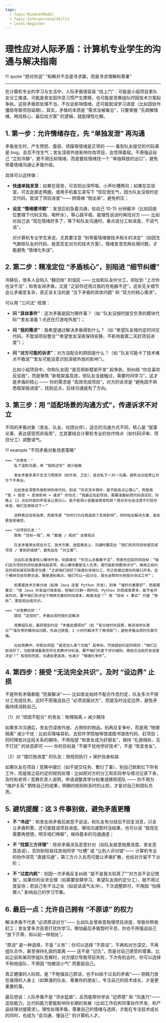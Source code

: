 ```yaml
---
tags:
  - Topic-MindsetModel
  - Topic-InterpersonalSkills
  - Level-Beginner
---
```


# 理性应对人际矛盾：计算机专业学生的沟通与解决指南

!!! quote "想对你说"
    “和解并不总是寻求赢，而是寻求理解和尊重”

---

在计算机专业的学习与生活中，人际矛盾很容易 “找上门”：可能是小组项目里队友分工推诿，可能是舍友因作息习惯产生摩擦，也可能是竞赛组队时因技术方案起争执。这些矛盾若处理不当，不仅会影响情绪，还可能耽误学习进度（比如因协作僵局导致项目延期）。其实，矛盾的本质是 “需求没被看见”，只要掌握 “先疏解情绪、再找核心、最后给方案” 的逻辑，就能理性化解。

## 1. 第一步：允许情绪存在，先 “单独发泄” 再沟通

矛盾发生时，产生愤怒、委屈、烦躁等情绪是正常的 —— 看到队友提交的代码满是 bug，会忍不住生气；舍友深夜外放影响你改项目，会觉得委屈。不用强迫自己 “立刻冷静”，更不用压抑情绪，而是要给情绪找一个 “单独释放的出口”，避免带着情绪沟通让矛盾升级。

具体可以这样做：



*   **快速单独发泄**：如果在宿舍，可去阳台深呼吸、小声吐槽两句；如果在实验室，可去走廊走两圈，或用手机备忘录写下 “现在很生气，因为队友没按约定交代码，耽误了项目进度”—— 把情绪 “倒出来”，避免积压；

*   **设定 “情绪缓冲期”**：发泄后别急着沟通，给自己 10-15 分钟缓冲（比如回座位整理下代码文档、喝杯水），等心跳平稳、能理性说话时再找对方 —— 比如对自己说 “现在情绪好多了，等下和队友沟通时，重点说分工和进度，不说气话”。

    对计算机专业学生来说，尤其要注意 “别带着情绪做技术相关的决定”（如因生气删除队友的代码、故意否定对方的技术方案），情绪发泄完再处理问题，才能避免 “情绪化失误”。

## 2. 第二步：精准定位 “矛盾核心”，别陷进 “细节纠缠”

冷静后，很多人会陷入 “翻旧账” 的误区 —— 比如和队友吵分工，却扯到 “上次你也没干活”；和舍友闹矛盾，又提 “之前你还用过我的充电器不还”。这些无关细节会让矛盾变复杂，真正该关注的是 “当下矛盾的具体问题” 和 “双方的核心需求”。

可以用 “三问法” 梳理：



*   **问 “具体事件”**：这次矛盾是因为哪件事？（如 “队友没按时提交负责的模块代码”“舍友凌晨 1 点还在打游戏外放”）；

*   **问 “我的需求”**：我希望通过解决矛盾得到什么？（如 “希望队友按约定时间交代码，不耽误项目整合”“希望舍友深夜保持安静，不影响我第二天赶项目进度”）；

*   **问 “对方可能的诉求”**：对方没配合的原因是什么？（如 “队友可能卡了技术难点不敢说”“舍友可能没意识到深夜外放的影响”）。

    比如小组项目中，你和队友因 “是否用新框架开发” 起争执，别纠结 “你总喜欢反驳我”，而是聚焦 “新框架虽高效，但队友没接触过，需要时间学习”，这才是矛盾的核心 —— 你的需求是 “高效完成项目”，对方的诉求是 “避免因不熟悉框架拖进度”，找到这点，后续沟通就有了方向。

## 3. 第三步：用 “适配场景的沟通方式”，传递诉求不对立

不同的矛盾对象（舍友、队友、社团伙伴），适合的沟通方式不同，核心是 “就事论事、表达感受而非指责”，尤其要结合计算机专业的协作特点（如代码评审、项目分工）调整语气。

!!! example "不同矛盾对象场景策略"

    === "对舍友："
        私下温和沟通，用 “我陈述句” 减少抵触

        舍友矛盾多源于生活习惯差异（如作息、卫生），适合私下一对一沟通，避免当众指责让对方下不来台。

        比如舍友深夜外放影响你改代码，别说 “你天天半夜吵，能不能有点公德心”，而是用 “我 + 感受 + 具体影响 + 请求” 的句式：“我最近在赶项目，需要凌晨前把代码调试完，你晚上 11 点后外放的声音会让我分心，能不能调小音量或用耳机呀？我白天也会注意不打扰你休息，咱们互相体谅下～”

        这种表述没有指责，而是传递 “你的行为对我造成了具体影响”，同时给出解决方案，舍友更容易接受。

    === "对项目队友："
        聚焦 “目标一致”，用 “数据 / 规则” 支撑观点

        队友矛盾常出现在分工、技术方案、进度推进上，沟通时要突出 “我们的共同目标是完成项目 / 拿到好成绩”，避免站在 “对立面”。

        比如队友推诿核心模块开发，别直接说 “你怎么总躲着干活”，而是先拉回共同目标：“咱们这次项目的目标是拿校级奖项，核心模块要是没人负责，很可能影响整体评分”，再用之前约定的规则或实际需求沟通：“之前咱们说好了按擅长领域分工，你之前做过类似的接口开发，这个模块交给你更合适，要是遇到难点，咱们可以一起讨论，我也会帮你分担部分测试工作”；

        如果是技术方案分歧（如用 Java 还是 Python 开发），别争 “谁的方案更好”，而是摆事实：“用 Java 开发运行效率高，但咱们只剩一周时间，Python 的现成库更多，能节省开发时间，要不咱们先评估下两种方案的时间成本，再做决定？” 用 “目标 + 事实” 代替 “争执”，更容易达成共识。

    === "对竞赛伙伴："
        提前 “定规则”，矛盾出现时按约定解决

        竞赛组队前，最好提前约定 “矛盾处理规则”（如 “有分歧时先投票，再咨询学长意见”“谁负责的模块出问题，先自己排查，1 小时内解决不了再求助”），避免矛盾出现时无章可循。

        比如竞赛中，你和伙伴因 “是否加入某个功能” 起争执，可按提前约定的规则：“咱们之前说好了，功能增减看是否符合竞赛评分标准，要不咱们先查下评分细则，再结合当前开发进度决定？” 有规则兜底，沟通会更高效，也减少 “情绪化争吵”。

## 4. 第四步：接受 “无法完全共识”，及时 “设边界” 止损

不是所有矛盾都能 “完美解决”—— 比如舍友始终不配合作息约定，队友多次不按分工完成任务。这时不用强迫自己 “必须说服对方”，而是及时设定边界，避免矛盾持续消耗自己。

（1）对 “顽固不配合” 的舍友：物理隔离 + 减少期待

如果多次沟通后，舍友仍深夜外放、占用你的物品，别再反复争吵，而是用 “物理隔离” 减少干扰：比如买降噪耳机、去软件学院咖啡馆或图书馆改代码、赶项目；同时降低对这段关系的期待，不用指望 “和舍友成为好朋友”，保持 “礼貌相处、互不打扰” 的状态即可 —— 你的目标是 “不被干扰地学好技术”，不是 “改变舍友”。

（2）对 “摆烂拖进度” 的队友：按规则执行 + 保护自身权益

如果队友在项目 / 竞赛中摆烂（如不提交任务、敷衍了事），别自己默默扛下所有工作，而是按之前约定的规则处理：比如把对方的分工和实际参与情况记录下来，及时和老师 / 竞赛负责人说明，申请调整其学分权重或移除团队 —— 你不用为 “维护关系” 牺牲自己的成果，明确的规则和及时的止损，才是对自己和团队负责。

## 5. 避坑提醒：这 3 件事别做，避免矛盾更糟



*   **不 “冷战”**：和舍友闹矛盾后故意不说话，和队友有分歧后不回复消息，只会让矛盾积累，还可能耽误项目进度。哪怕沟通暂时没结果，也可以说 “我现在需要再想想，明天咱们再聊”，保持基本的沟通通道；

*   **不 “找第三方评理”**：除非矛盾涉及恶意针对（如队友故意拖累进度、舍友恶意造谣），否则别轻易找其他同学 “吐槽” 或 “让别人评对错”—— 计算机专业的协作讲究 “直接沟通”，第三方介入反而可能让矛盾扩散，也给对方留不下台阶；

*   **不 “过度内耗”**：别因一次矛盾反复纠结 “是不是我太较真了”“对方会不会记恨我”。如果你的诉求合理（如需要安静学习、希望队友按约定分工），就不用过度妥协；若自己有不当之处（如说话语气太冲），下次调整即可，不用因 “怕得罪人” 影响自己的学习节奏。

## 6. 最后一点：允许自己拥有 “不原谅” 的权力

解决矛盾不代表 “必须原谅对方”—— 比如队友曾故意拖慢项目进度，导致你熬夜赶工；舍友曾多次恶意打扰你学习，哪怕最后矛盾暂时平息，你也不用强迫自己 “放下芥蒂，和以前一样相处”。

“原谅” 是一种选择，不是 “义务”：你可以选择 “不原谅”，不再和对方深交，不再组队合作，甚至保持礼貌的距离 —— 这不是 “记仇”，而是对自己感受的尊重。比如之前和某同学组队竞赛时，对方摆烂导致项目失败，下次有机会时，你可以选择不和他组队，不用因 “怕被说小气” 而委屈自己。

真正健康的人际观，是 “不勉强自己原谅，也不纠结于过去的矛盾”—— 把精力放在值得的人身上（如靠谱的队友、尊重你的朋友），专注自己的技术成长，才是更重要的事。

最后想说：人际矛盾不是 “洪水猛兽”，反而能帮你学会 “边界感” 和 “沟通力”—— 这些能力，比代码能力更能影响你长期的发展（比如工作后和同事协作开发、和产品经理对接需求）。理性处理矛盾，尊重自己的情绪与选择，才能在专注技术成长的同时，也成为 “会沟通、懂自己” 的计算机人才。

